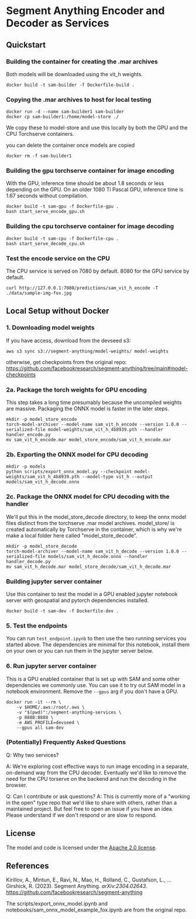 # Segment Anything Encoder and Decoder as Services

## Quickstart

### Building the container for creating the .mar archives

Both models will be downloaded using the vit_h weights.

```
docker build -t sam-builder -f Dockerfile-build . 
```

### Copying the .mar archives to host for local testing

```
docker run -d --name sam-builder1 sam-builder
docker cp sam-builder1:/home/model-store ./
```

We copy these to model-store and use this locally by both the GPU and the CPU Torchserve containers.

you can delete the container once models are copied

```
docker rm -f sam-builder1
```

### Building the gpu torchserve container for image encoding
With the GPU, inference time should be about 1.8 seconds or less depending on the GPU. On an older 1080 Ti Pascal GPU, inference time is 1.67 seconds without compilation.

```
docker build -t sam-gpu -f Dockerfile-gpu .
bash start_serve_encode_gpu.sh
```

### Building the cpu torchserve container for image decoding

```
docker build -t sam-cpu -f Dockerfile-cpu .
bash start_serve_decode_cpu.sh
```

### Test the encode service on the CPU
The CPU service is served on 7080 by default. 8080 for the GPU service by default.
```
curl http://127.0.0.1:7080/predictions/sam_vit_h_encode -T ./data/sample-img-fox.jpg
```

## Local Setup without Docker

### 1. Downloading model weights

If you have access, download from the devseed s3:

```
aws s3 sync s3://segment-anything/model-weights/ model-weights
```

otherwise, get checkpoints from the original repo: https://github.com/facebookresearch/segment-anything/tree/main#model-checkpoints

### 2a. Package the torch weights for GPU encoding

This step takes a long time presumably because the uncompiled weights are massive. Packaging the ONNX model is faster in the later steps.

```
mkdir -p model_store_encode
torch-model-archiver --model-name sam_vit_h_encode --version 1.0.0 --serialized-file model-weights/sam_vit_h_4b8939.pth --handler handler_encode.py 
mv sam_vit_h_encode.mar model_store_encode/sam_vit_h_encode.mar
```

### 2b. Exporting the ONNX model for CPU decoding

```
mkdir -p models                    
python scripts/export_onnx_model.py --checkpoint model-weights/sam_vit_h_4b8939.pth --model-type vit_h --output models/sam_vit_h_decode.onnx
```

### 2c. Package the ONNX model for CPU decoding with the handler

We'll put this in the model_store_decode directory, to keep the onnx model files distinct from the torchserve .mar model archives. model_store/ is created automatically by Torchserve in the container, which is why we're make a local folder here called "model_store_decode".

```
mkdir -p model_store_decode
torch-model-archiver --model-name sam_vit_h_decode --version 1.0.0 --serialized-file models/sam_vit_h_decode.onnx --handler handler_decode.py
mv sam_vit_h_decode.mar model_store_decode/sam_vit_h_decode.mar
```

### Building jupyter server container

Use this container to test the model in a GPU enabled jupyter notebook server with geospatial and pytorch dependencies installed.

```
docker build -t sam-dev -f Dockerfile-dev .
```

### 5. Test the endpoints

You can run `test_endpoint.ipynb` to then use the two running services you started above. The dependencies are minimal for this notebook, install them on your own or you can run them in the jupyter server below.

### 6. Run jupyter server container

This is a GPU enabled container that is set up with SAM and some other dependencies we commonly use. You can use it to try out SAM model in a notebook environment. Remove the `--gpus` arg if you don't have a GPU.

```
docker run -it --rm \
    -v $HOME/.aws:/root/.aws \
    -v "$(pwd)":/segment-anything-services \
    -p 8888:8888 \
    -e AWS_PROFILE=devseed \
    --gpus all sam-dev
```

### (Potentially) Frequently Asked Questions
Q: Why two services?

A: We're exploring cost effective ways to run image encoding in a separate, on-demand way from the CPU decoder. Eventually we'd like to remove the need for the CPU torserve on the backend and run the decoding in the browser.

Q: Can I contribute or ask questions?
A: This is currently more of a "working in the open" type repo that we'd like to share with others, rather than a maintained project. But feel free to open an issue if you have an idea. Please understand if we don't respond or are slow to respond.

## License

The model and code is licensed under the [Apache 2.0 license](LICENSE).

## References

Kirillov, A., Mintun, E., Ravi, N., Mao, H., Rolland, C., Gustafson, L., ... Girshick, R. (2023). Segment Anything. *arXiv:2304.02643*. https://github.com/facebookresearch/segment-anything

The scripts/export_onnx_model.ipynb and notebooks/sam_onnx_model_example_fox.ipynb are from the original repo.
